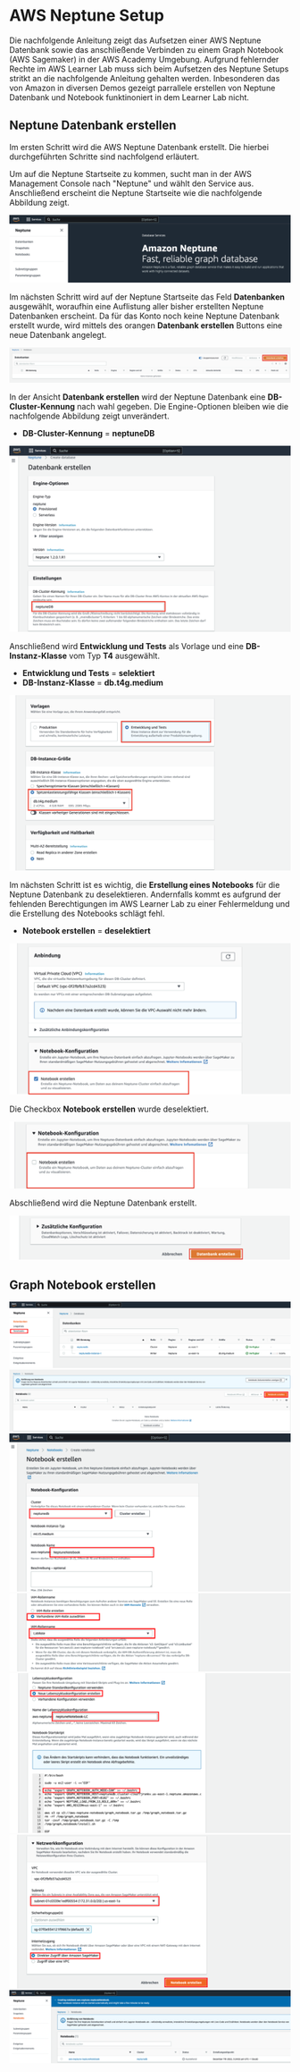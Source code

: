 # AWS Neptune Setup

Die nachfolgende Anleitung zeigt das Aufsetzen einer AWS Neptune Datenbank sowie das anschließende Verbinden zu einem Graph Notebook (AWS Sagemaker) in der AWS Academy Umgebung. Aufgrund fehlernder Rechte im AWS Learner Lab muss sich beim Aufsetzen des Neptune Setups stritkt an die nachfolgende Anleitung gehalten werden. Inbesonderen das von Amazon in diversen Demos gezeigt parrallele erstellen von Neptune Datenbank und Notebook funktinoniert in dem Learner Lab nicht.


## Neptune Datenbank erstellen
Im ersten Schritt wird die AWS Neptune Datenbank erstellt. Die hierbei durchgeführten Schritte sind nachfolgend erläutert.

Um auf die Neptune Startseite zu kommen, sucht man in der AWS Management Console nach "Neptune" und wählt den Service aus.
Anschließend erscheint die Neptune Startseite wie die nachfolgende Abbildung zeigt. 

<img width=“964” src="https://github.com/NeptuneExample/NeptuneSetup/blob/main/Bilder/Neptune_Start.png?raw=true">

Im nächsten Schritt wird auf der Neptune Startseite das Feld **Datenbanken** ausgewählt, woraufhin eine Auflistung aller bisher erstellten Neptune Datenbanken erscheint. Da für das Konto noch keine Neptune Datenbank erstellt wurde, wird mittels des orangen **Datenbank erstellen** Buttons eine neue Datenbank angelegt.

<img width=“964” src="https://github.com/NeptuneExample/NeptuneSetup/blob/main/Bilder/DB_Erstellung.png?raw=true">

In der Ansicht **Datenbank erstellen** wird der Neptune Datenbank eine **DB-Cluster-Kennung** nach wahl gegeben. Die Engine-Optionen bleiben wie die nachfolgende Abbildung zeigt unverändert.

* **DB-Cluster-Kennung** = **neptuneDB**

<img width=“964” src="https://github.com/NeptuneExample/NeptuneSetup/blob/main/Bilder/DB_Name.png?raw=true">

Anschließend wird **Entwicklung und Tests** als Vorlage und eine **DB-Instanz-Klasse** vom Typ **T4** ausgewählt.

* **Entwicklung und Tests** = **selektiert**
* **DB-Instanz-Klasse** = **db.t4g.medium**

<img width=“964” src="https://github.com/NeptuneExample/NeptuneSetup/blob/main/Bilder/Entwickliungs.png?raw=true">

Im nächsten Schritt ist es wichtig, die **Erstellung eines Notebooks** für die Neptune Datenbank zu deselektieren. Andernfalls kommt es aufgrund der fehlenden Berechtigungen im AWS Learner Lab zu einer Fehlermeldung und die Erstellung des Notebooks schlägt fehl.
* **Notebook erstellen** = **deselektiert**

<img width=“964” src="https://github.com/NeptuneExample/NeptuneSetup/blob/main/Bilder/Notebook_Selekt.png?raw=true">

Die Checkbox **Notebook erstellen** wurde deselektiert.

<img width=“964” src="https://github.com/NeptuneExample/NeptuneSetup/blob/main/Bilder/Notebook_Deselektiert.png?raw=true">

Abschließend wird die Neptune Datenbank erstellt.

<img width=“964” src="https://github.com/NeptuneExample/NeptuneSetup/blob/main/Bilder/DB_Erstellung_Abschluss.png?raw=true">



## Graph Notebook erstellen

<img width=“964” src="https://github.com/NeptuneExample/NeptuneSetup/blob/main/Bilder/Notebook1.png?raw=true">
<img width=“964” src="https://github.com/NeptuneExample/NeptuneSetup/blob/main/Bilder/Notebook2.png?raw=true">
<img width=“964” src="https://github.com/NeptuneExample/NeptuneSetup/blob/main/Bilder/Notebook3.png?raw=true">
<img width=“964” src="https://github.com/NeptuneExample/NeptuneSetup/blob/main/Bilder/Notebook4.png?raw=true">
<img width=“964” src="https://github.com/NeptuneExample/NeptuneSetup/blob/main/Bilder/Notebook5.png?raw=true">
<img width=“964” src="https://github.com/NeptuneExample/NeptuneSetup/blob/main/Bilder/Notebook6v.png?raw=true">
<img width=“964” src="https://github.com/NeptuneExample/NeptuneSetup/blob/main/Bilder/Notebook7.png?raw=true">



